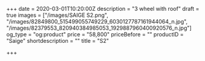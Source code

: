 +++
date = 2020-03-01T10:20:00Z
description = "3 wheel with roof"
draft = true
images = ["/images/SAIGE S2.png", "/images/82849800_515499055749229_6030127787161944064_n.jpg", "/images/82379553_820940384985053_1929887960400920576_n.jpg"]
og_type = "og:product"
price = "58,800"
priceBefore = ""
productID = "Saige"
shortdescription = ""
title = "S2"

+++
